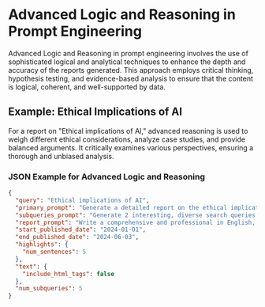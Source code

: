 # Advanced Logic and Reasoning in Prompt Engineering

Advanced Logic and Reasoning in prompt engineering involves the use of sophisticated logical and analytical techniques to enhance the depth and accuracy of the reports generated. This approach employs critical thinking, hypothesis testing, and evidence-based analysis to ensure that the content is logical, coherent, and well-supported by data.

## Example: Ethical Implications of AI

For a report on "Ethical implications of AI," advanced reasoning is used to weigh different ethical considerations, analyze case studies, and provide balanced arguments. It critically examines various perspectives, ensuring a thorough and unbiased analysis.

### JSON Example for Advanced Logic and Reasoning

```json
{
  "query": "Ethical implications of AI",
  "primary_prompt": "Generate a detailed report on the ethical implications of AI, including considerations such as privacy, bias, and autonomy. The report should critically examine various perspectives and provide balanced arguments.",
  "subqueries_prompt": "Generate 2 interesting, diverse search queries that would be useful for generating a detailed report on the ethical implications of AI. These subqueries should cover various aspects of the topic, including privacy, bias, and autonomy.",
  "report_prompt": "Write a comprehensive and professional in English, five-paragraph, 200-word research report about the ethical implications of AI based on the provided information. Include citations in the text using footnote notation ([citation #]), for example [2]. First provide the report, followed by a single `References` section that only lists the URLs (and their published date) used, in the format [#] <url>. For the published date, only include the month and year. Reset the citations index and ignore the order of citations in the provided information.",
  "start_published_date": "2024-01-01",
  "end_published_date": "2024-06-03",
  "highlights": {
    "num_sentences": 5
  },
  "text": {
    "include_html_tags": false
  },
  "num_subqueries": 5
}
```
